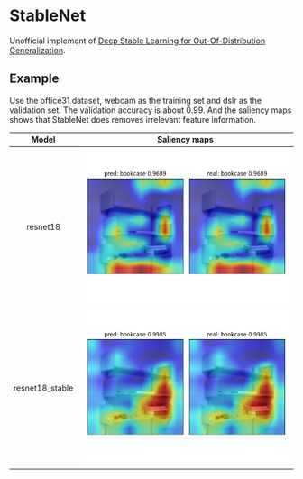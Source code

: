 # StableNet

Unofficial implement of [Deep Stable Learning for Out-Of-Distribution Generalization](https://arxiv.org/pdf/2104.07876.pdf).

## Example

Use the office31 dataset, webcam as the training set and dslr as the validation set. 
The validation accuracy is about 0.99.  And the saliency maps shows that StableNet does removes irrelevant feature information.

|      Model      |               Saliency maps                |
| :-------------: | :----------------------------------------: |
|    resnet18     |   ![origin](assets/resnet.png "Origin")    |  |
| resnet18_stable | ![recon](assets/resnet_stable.png "Recon") |